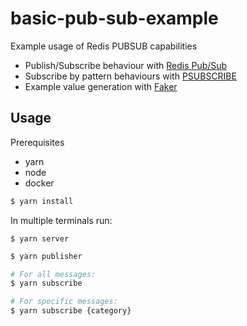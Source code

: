 # basic-pub-sub-example

Example usage of Redis PUBSUB capabilities

- Publish/Subscribe behaviour with [Redis Pub/Sub](https://redis.io/topics/pubsub)
- Subscribe by pattern behaviours with [PSUBSCRIBE](https://redis.io/commands/psubscribe)
- Example value generation with [Faker](https://www.npmjs.com/package/faker)

## Usage

Prerequisites

- yarn
- node
- docker

```bash
$ yarn install
```

In multiple terminals run:

```
$ yarn server
```

```bash
$ yarn publisher
```

```bash
# For all messages:
$ yarn subscribe

# For specific messages:
$ yarn subscribe {category}
```
